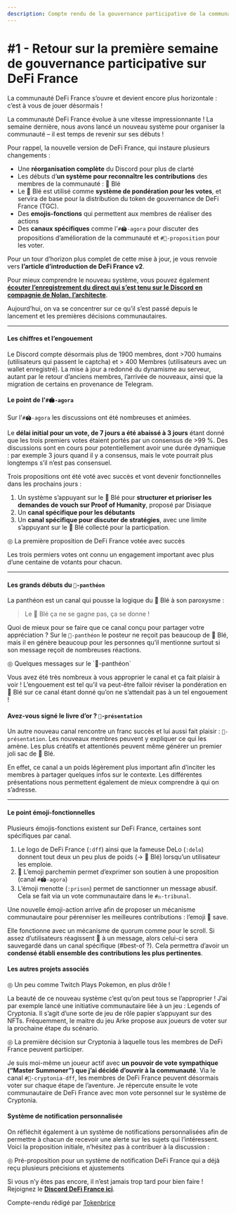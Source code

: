 ```yaml
---
description: Compte rendu de la gouvernance participative de la communauté DeFi France
---
```


# #1 - Retour sur la première semaine de gouvernance participative sur DeFi France

La communauté DeFi France s’ouvre et devient encore plus horizontale : c’est à vous de jouer désormais !

La communauté DeFi France évolue à une vitesse impressionnante ! La semaine dernière, nous avons lancé un nouveau système pour organiser la communauté – il est temps de revenir sur ses débuts !

Pour rappel, la nouvelle version de DeFi France, qui instaure plusieurs changements :

* Une **réorganisation complète** du Discord pour plus de clarté
* Les débuts d’**un système pour reconnaître les contributions** des membres de la communauté : 🌾 Blé
* Le 🌾 Blé est utilisé comme **système de pondération pour les votes**, et servira de base pour la distribution du token de gouvernance de DeFi France (TGC).
* Des **emojis-fonctions** qui permettent aux membres de réaliser des actions
* Des **canaux spécifiques** comme l'`#🏟-agora` pour discuter des propositions d’amélioration de la communauté et `#📜-proposition` pour les voter.

Pour un tour d’horizon plus complet de cette mise à jour, je vous renvoie vers **l’article d’introduction de DeFi France v2**.

Pour mieux comprendre le nouveau système, vous pouvez également [**écouter l’enregistrement du direct qui s’est tenu sur le Discord en compagnie de Nolan, l’architecte**](https://www.youtube.com/watch?v=fMpYQYXBrfA).

Aujourd’hui, on va se concentrer sur ce qu’il s’est passé depuis le lancement et les premières décisions communautaires.

***

#### Les chiffres et l’engouement <a href="les-chiffres-et-lengouement" id="les-chiffres-et-lengouement"></a>

Le Discord compte désormais plus de 1900 membres, dont >700 humains (utilisateurs qui passent le captcha) et > 400 Membres (utilisateurs avec un wallet enregistré). La mise à jour a redonné du dynamisme au serveur, autant par le retour d’anciens membres, l’arrivée de nouveaux, ainsi que la migration de certains en provenance de Telegram.

#### Le point de l'`#🏟-agora` <a href="le-point-de-l-agora" id="le-point-de-l-agora"></a>

Sur l'`#🏟-agora` les discussions ont été nombreuses et animées.

Le **délai initial pour un vote, de 7 jours a été abaissé à 3 jours** étant donné que les trois premiers votes étaient portés par un consensus de >99 %. Des discussions sont en cours pour potentiellement avoir une durée dynamique : par exemple 3 jours quand il y a consensus, mais le vote pourrait plus longtemps s’il n’est pas consensuel.

Trois propositions ont été voté avec succès et vont devenir fonctionnelles dans les prochains jours :

1. Un système s’appuyant sur le 🌾 Blé pour **structurer et prioriser les demandes de vouch sur Proof of Humanity**, proposé par Disiaque
2. Un **canal spécifique pour les débutants**
3. Un **canal spécifique pour discuter de stratégies**, avec une limite s’appuyant sur le 🌾 Blé collecté pour la participation.

◎ La première proposition de DeFi France votée avec succès

Les trois permiers votes ont connu un engagement important avec plus d’une centaine de votants pour chacun.

***

#### Les grands débuts du `🏅-panthéon` <a href="les-grands-debuts-du-pantheon" id="les-grands-debuts-du-pantheon"></a>

La panthéon est un canal qui pousse la logique du 🌾 Blé à son paroxysme :

> Le 🌾 Blé ça ne se gagne pas, ça se donne !

Quoi de mieux pour se faire que ce canal conçu pour partager votre appréciation ? Sur le `🏅-panthéon` le posteur ne reçoit pas beaucoup de 🌾 Blé, mais il en génère beaucoup pour les personnes qu’il mentionne surtout si son message reçoit de nombreuses réactions.

◎ Quelques messages sur le \`🏅-panthéon\`

Vous avez été très nombreux à vous approprier le canal et ça fait plaisir à voir ! L’engouement est tel qu’il va peut-être falloir réviser la pondération en 🌾 Blé sur ce canal étant donné qu’on ne s’attendait pas à un tel engouement !

#### Avez-vous signé le livre d’or ? `🙍-présentation` <a href="avez-vous-signe-le-livre-dor-presentation" id="avez-vous-signe-le-livre-dor-presentation"></a>

Un autre nouveau canal rencontre un franc succès et lui aussi fait plaisir : `🙍-présentation`. Les nouveaux membres peuvent y expliquer ce qui les amène. Les plus créatifs et attentionés peuvent même générer un premier joli sac de 🌾 Blé.

En effet, ce canal a un poids légèrement plus important afin d’inciter les membres à partager quelques infos sur le contexte. Les différentes présentations nous permettent également de mieux comprendre à qui on s’adresse.

***

#### Le point émoji-fonctionnelles <a href="le-point-emoji-fonctionnelles" id="le-point-emoji-fonctionnelles"></a>

Plusieurs émojis-fonctions existent sur DeFi France, certaines sont spécifiques par canal.

1. Le logo de DeFi France (`:dff`) ainsi que la fameuse DeLo (`:delo`) donnent tout deux un peu plus de poids (→ 🌾 Blé) lorsqu’un utilisateur les emploie.
2. 📜 L’emoji parchemin permet d’exprimer son soutien à une proposition (canal `#🏟-agora`)
3. L’émoji menotte (`:prison`) permet de sanctionner un message abusif. Cela se fait via un vote communautaire dans le `#⚖-tribunal`.

Une nouvelle émoji-action arrive afin de proposer un mécanisme communautaire pour pérenniser les meilleures contributions : l’emoji 💾 save.

Elle fonctionne avec un mécanisme de quorum comme pour le scroll. Si assez d’utilisateurs réagissent 💾 à un message, alors celui-ci sera sauvegardé dans un canal spécifique (#best-of ?). Cela permettra d’avoir un **condensé établi ensemble des contributions les plus pertinentes**.

#### Les autres projets associés <a href="les-autres-projets-associes" id="les-autres-projets-associes"></a>

◎ Un peu comme Twitch Plays Pokemon, en plus drôle !

La beauté de ce nouveau système c’est qu’on peut tous se l’approprier ! J’ai par exemple lancé une initiative communautaire liée à un jeu : Legends of Cryptonia. Il s’agit d’une sorte de jeu de rôle papier s’appuyant sur des NFTs. Fréquemment, le maitre du jeu Arke propose aux joueurs de voter sur la prochaine étape du scénario.

◎ La première décision sur Cryptonia à laquelle tous les membres de DeFi France peuvent participer.

Je suis moi-même un joueur actif avec **un pouvoir de vote sympathique (“Master Summoner”) que j’ai décidé d’ouvrir à la communauté**. Via le canal `#🎲-cryptonia-dff`, les membres de DeFi France peuvent désormais voter sur chaque étape de l’aventure. Je répercute ensuite le vote communautaire de DeFi France avec mon vote personnel sur le système de Cryptonia.

#### Système de notification personnalisée <a href="systeme-de-notification-personnalisee" id="systeme-de-notification-personnalisee"></a>

On réfléchit également à un système de notifications personnalisées afin de permettre à chacun de recevoir une alerte sur les sujets qui l’intéressent. Voici la proposition initiale, n’hésitez pas à contribuer à la discussion :

◎ Pré-proposition pour un système de notification DeFi France qui a déjà reçu plusieurs précisions et ajustements

Si vous n’y êtes pas encore, il n’est jamais trop tard pour bien faire ! Rejoignez le [**Discord DeFi France ici**](https://discord.gg/3bWZcK2).

Compte-rendu rédigé par [Tokenbrice](https://twitter.com/TokenBrice)
